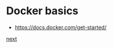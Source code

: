 # Docker basics

- https://docs.docker.com/get-started/

[next](https://github.com/JohnnyW74/docker-workshop/blob/master/docker_pull_run.md) 